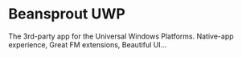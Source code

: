 <h1>Beansprout UWP</h1>
The 3rd-party app for the Universal Windows Platforms.
Native-app experience, Great FM extensions, Beautiful UI...
